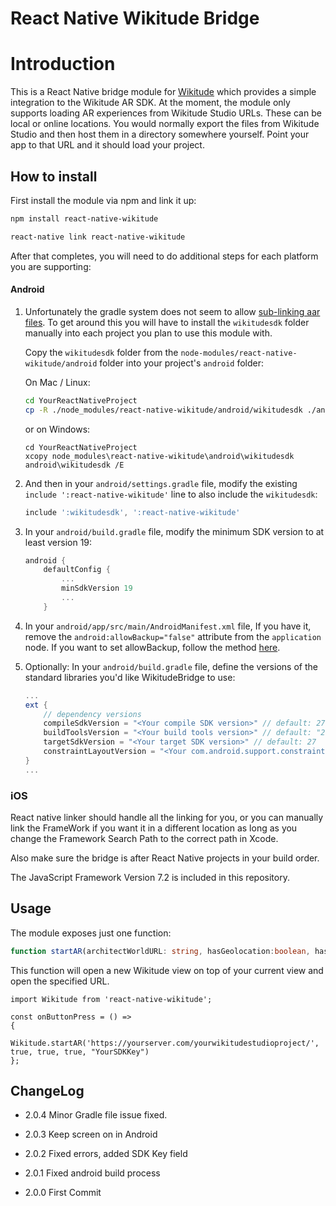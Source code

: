 # React Native Wikitude Bridge

# Introduction
This is a React Native bridge module for [Wikitude](https://www.wikitude.com/) which provides a simple integration to the Wikitude AR SDK.
At the moment, the module only supports loading AR experiences from Wikitude Studio URLs. These can be local or online locations.
You would normally export the files from Wikitude Studio and then host them in a directory somewhere yourself. Point your app to that URL and it should load your project.

## How to install

First install the module via npm and link it up:

```bash
npm install react-native-wikitude

react-native link react-native-wikitude
```
After that completes, you will need to do additional steps for each platform you are supporting:

#### Android

1. Unfortunately the gradle system does not seem to allow [sub-linking aar files](https://issuetracker.google.com/issues/36971586). To get around this you will have to install the `wikitudesdk` folder manually into each project you plan to use this module with.

	Copy the `wikitudesdk` folder from the `node-modules/react-native-wikitude/android` folder into your project's `android` folder:

	On Mac / Linux:

	```bash
	cd YourReactNativeProject
	cp -R ./node_modules/react-native-wikitude/android/wikitudesdk ./android/wikitudesdk
	```

	or on Windows:

	```dos
	cd YourReactNativeProject
	xcopy node_modules\react-native-wikitude\android\wikitudesdk android\wikitudesdk /E
	```

2. And then in your `android/settings.gradle` file, modify the existing `include ':react-native-wikitude'` line to also include the `wikitudesdk`:
	```gradle
	include ':wikitudesdk', ':react-native-wikitude'
	```

3. In your `android/build.gradle` file, modify the minimum SDK version to at least version 19:
	```gradle
	android {
		defaultConfig {
			...
			minSdkVersion 19
			...
		}
	```
4. In your `android/app/src/main/AndroidManifest.xml` file, If you have it, remove the `android:allowBackup="false"` attribute from the `application` node. If you want to set allowBackup, follow the method [here](https://github.com/OfficeDev/msa-auth-for-android/issues/21).

5. Optionally: In your `android/build.gradle` file, define the versions of the standard libraries you'd like WikitudeBridge to use:
	```gradle
	...
	ext {
		// dependency versions
		compileSdkVersion = "<Your compile SDK version>" // default: 27
		buildToolsVersion = "<Your build tools version>" // default: "27.0.3"
		targetSdkVersion = "<Your target SDK version>" // default: 27
		constraintLayoutVersion = "<Your com.android.support.constraint:constraint-layout version>" //default "1.0.2"
	}
	...
	```

### iOS

React native linker should handle all the linking for you, or you can manually link the FrameWork if you want it in a different location as long as you change the Framework Search Path to the correct path in Xcode.

Also make sure the bridge is after React Native projects in your build order.

The JavaScript Framework Version 7.2 is included in this repository.

## Usage

The module exposes just one function:
```typescript
function startAR(architectWorldURL: string, hasGeolocation:boolean, hasImageRecognition:boolean, hasInstantTracking:boolean, wikitudeSDKKey:string)
```
This function will open a new Wikitude view on top of your current view and open the specified URL.

```ecmascript 6
import Wikitude from 'react-native-wikitude';

const onButtonPress = () =>
{
	Wikitude.startAR('https://yourserver.com/yourwikitudestudioproject/', true, true, true, "YourSDKKey")
};
```



## ChangeLog

- 2.0.4
	Minor Gradle file issue fixed.

- 2.0.3
	Keep screen on in Android

- 2.0.2
	Fixed errors, added SDK Key field

- 2.0.1
	Fixed android build process

- 2.0.0
	First Commit
